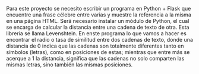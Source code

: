 Para este proyecto se necesito escribir un programa en Python + Flask que encuentre una frase célebre entre varias y muestre la referencia a la misma en una página HTML. Será necesario instalar un módulo de Python, el cual se encarga de calcular la distancia entre una cadena de texto de otra. Esta librería se llama Levenshtein.
En enste programa lo que vamos a hacer es encontrar el radio o tasa de similitud entre dos cadenas de texto, donde una distancia de 0 indica que las cadenas son totalmente diferentes tanto en símbolos (letras), como en posiciones de estas; mientras que entre más se acerque a 1 la distancia, significa que las cadenas no solo comparten las mismas letras, sino también las mismas posiciones.
